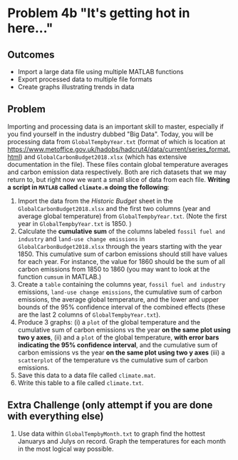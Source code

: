 # Problem 4b "It's getting hot in here..."
## Outcomes
- Import a large data file using multiple MATLAB functions
- Export processed data to multiple file formats
- Create graphs illustrating trends in data

## Problem 
Importing and processing data is an important skill to master, especially if you find yourself in the industry dubbed "Big Data". Today, you will be processing data from `GlobalTempbyYear.txt` (format of which is location at https://www.metoffice.gov.uk/hadobs/hadcrut4/data/current/series_format.html) and `GlobalCarbonBudget2018.xlsx` (which has extensive documentation in the file). These files contain global temperature averages and carbon emission data respectively. Both are rich datasets that we may return to, but right now we want a small slice of data from each file. **Writing a script in `MATLAB` called `climate.m` doing the following**:
 
1. Import the data from the *Historic Budget* sheet in the `GlobalCarbonBudget2018.xlsx` and the first two columns (year and average global temperature) from `GlobalTempbyYear.txt`. (Note the first year in `GlobalTempbyYear.txt` is 1850. )
1. Calculate the **cumulative sum** of the columns labeled `fossil fuel and industry` and `land-use change emissions` in `GlobalCarbonBudget2018.xlsx` through the years starting with the year 1850. This cumulative sum of carbon emissions should still have values for each year. For instance, the value for 1860 should be the sum of all carbon emissions from 1850 to 1860 (you may want to look at the function `cumsum` in MATLAB.)
1. Create a `table` containing the columns year, `fossil fuel and industry` emissions, `land-use change emissions`, the cumulative sum of carbon emissions, the average global temperature, and the lower and upper bounds of the 95% confidence interval of the combined effects (these are the last 2 columns of `GlobalTempbyYear.txt`).
1. Produce 3 graphs: (i) a `plot` of the global temperature and the cumulative sum of carbon emissions vs the year **on the same plot using two y axes**, (ii) and a `plot` of the global temperature, **with error bars indicating the 95% confidence interval**, and the cumulative sum of carbon emissions vs the year **on the same plot using two y axes** (iii) a `scatterplot` of the temperature vs the cumulative sum of carbon emissions.  
1. Save this data to a data file called `climate.mat`.
1. Write this table to a file called `climate.txt`.


## Extra Challenge (only attempt if you are done with everything else)
1. Use data within `GlobalTempbyMonth.txt` to graph find the hottest Januarys and Julys on record. Graph the temperatures for each month in the most logical way possible. 
